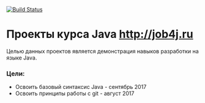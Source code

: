 [![Build Status](https://travis-ci.org/maximmalnev/mmalnev.svg?branch=master)](https://travis-ci.org/maximmalnev/mmalnev)


# Проекты курса Java http://job4j.ru
Целью данных проектов является демонстрация навыков разработки на языке Java.

### Цели:
* Освоить базовый синтаксис Java - сентябрь 2017
* Освоить принципы работы с git - август 2017